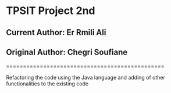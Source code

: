 # TPSIT Project 2nd 
## Current Author: Er Rmili Ali
## Original Author: Chegri Soufiane

===============================================

Refactoring the code using the Java language and adding of other functionalities to the existing code
